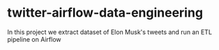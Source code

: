 # twitter-airflow-data-engineering
In this project we extract dataset of Elon Musk's tweets and run an ETL pipeline on Airflow
